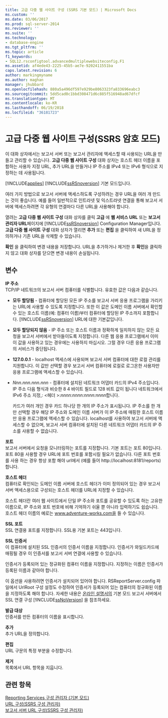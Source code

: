 ```yaml
---
title: 고급 다중 웹 사이트 구성 (SSRS 기본 모드) | Microsoft Docs
ms.custom: ''
ms.date: 03/06/2017
ms.prod: sql-server-2014
ms.reviewer: ''
ms.suite: ''
ms.technology:
- database-engine
ms.tgt_pltfrm: ''
ms.topic: article
f1_keywords:
- SQL12.rsconfigtool.advancedmultiplewebsiteconfig.F1
ms.assetid: af4ede43-2225-45b5-ae7e-9202411551ba
caps.latest.revision: 6
author: markingmyname
ms.author: maghan
manager: jhubbard
ms.openlocfilehash: 880a5a496df597e929be8063323fa833696eabc3
ms.sourcegitcommit: 5dd5cad0c1bbd308471d6c885f516948ad67dfcf
ms.translationtype: MT
ms.contentlocale: ko-KR
ms.lasthandoff: 06/19/2018
ms.locfileid: "36181723"
---
```

# <a name="advanced-multiple-web-site-configuration-ssrs-native-mode"></a>고급 다중 웹 사이트 구성(SSRS 암호 모드)
  이 대화 상자에서는 보고서 서버 또는 보고서 관리자에 액세스할 때 사용되는 URL을 만들고 관리할 수 있습니다. **고급 다중 웹 사이트 구성** 대화 상자는 호스트 헤더 이름을 포함하는 사용자 지정 URL, 추가 URL을 만들거나 IP 주소를 IPv4 또는 IPv6 형식으로 지정하는 데 사용됩니다.  
  
 [!INCLUDE[applies](../../includes/applies-md.md)] [!INCLUDE[ssRSnoversion](../../includes/ssrsnoversion-md.md)] 기본 모드입니다.  
  
 여러 가지 방법으로 보고서 서버에 액세스하도록 구성하려는 경우 URL을 여러 개 만드는 것이 좋습니다. 예를 들어 일반적으로 인트라넷 및 익스트라넷 연결을 통해 보고서 서버에 액세스하려면 각 유형의 연결마다 다른 URL을 사용해야 합니다.  
  
 열려는 **고급 다중 웹 사이트 구성** 대화 상자를 클릭 **고급** 에 **웹 서비스 URL** 또는 **보고서 관리자 URL**페이지에 [!INCLUDE[ssRSnoversion](../../includes/ssrsnoversion-md.md)] Configuration Manager입니다. **고급 다중 웹 사이트 구성** 대화 상자가 열리면 **추가** 또는 **편집** 을 클릭하여 새 URL을 정의하거나 기존 URL을 삭제할 수 있습니다.  
  
 **확인** 을 클릭하여 변경 내용을 저장합니다. URL을 추가하거나 제거한 후 **확인**을 클릭하지 않고 대화 상자를 닫으면 변경 내용이 손실됩니다.  
  
## <a name="options"></a>변수  
 **IP 주소**  
 TCP/IP 네트워크의 보고서 서버 컴퓨터를 식별합니다. 유효한 값은 다음과 같습니다.  
  
-   **모두 할당됨** - 컴퓨터에 할당된 모든 IP 주소를 보고서 서버 응용 프로그램을 가리키는 URL에 사용할 수 있도록 지정합니다. 또한 이 값은 도메인 이름 서버에서 확인할 수 있는 호스트 이름(예: 컴퓨터 이름)부터 컴퓨터에 할당된 IP 주소까지 포함합니다. [!INCLUDE[ssRSnoversion](../../includes/ssrsnoversion-md.md)] URL에 대한 기본값입니다.  
  
-   **모두 할당되지 않음** - IP 주소 또는 호스트 이름과 정확하게 일치하지 않는 모든 요청을 보고서 서버에서 받아들이도록 지정합니다. 다른 웹 응용 프로그램에서 이미 이 값을 사용하고 있는 경우에는 사용하지 마십시오. 그럴 경우 다른 응용 프로그램의 서비스가 중단됩니다.  
  
-   **127.0.0.1** - localhost 액세스에 사용되며 보고서 서버 컴퓨터에 대한 로컬 관리를 지원합니다. 이 값만 선택할 경우 보고서 서버 컴퓨터에 로컬로 로그온한 사용자만 응용 프로그램에 액세스할 수 있습니다.  
  
-   *Nnn.nnn.nnn.nnn* - 컴퓨터에 설치된 네트워크 어댑터 카드의 IPv4 주소입니다. IP 주소 다음 형식과 비슷한 8 4 바이트 필드로 128 비트 값이 됩니다 네트워크에서 IPv6 주소 지정,: \<헤더 >:*nnnn:nnnn:nnnn:nnnn*합니다.  
  
     카드가 여러 개인 경우 카드 하나당 한 개의 IP 주소가 표시됩니다. IP 주소를 한 개만 선택할 경우 해당 IP 주소와 도메인 이름 서버가 이 IP 주소에 매핑한 호스트 이름만 응용 프로그램에 액세스할 수 있습니다. localhost를 사용하여 보고서 서버에 액세스할 수 없으며, 보고서 서버 컴퓨터에 설치된 다른 네트워크 어댑터 카드의 IP 주소를 사용할 수 없습니다.  
  
 **포트**  
 보고서 서버에서 요청을 모니터링하는 포트를 지정합니다. 기본 포트는 포트 80입니다. 포트 80을 사용할 경우 URL에 포트 번호를 포함시킬 필요가 없습니다. 다른 포트 번호를 사용 하는 경우 항상 포함 해야 url에서 (예를 들어 http://localhost:8181/reports)합니다.  
  
 **호스트 헤더**  
 컴퓨터로 확인되는 도메인 이름 서버에 호스트 헤더가 이미 정의되어 있는 경우 보고서 서버 액세스용으로 구성되는 호스트 헤더를 URL에 지정할 수 있습니다.  
  
 호스트 헤더란 여러 웹 사이트에서 단일 IP 주소와 포트를 공유할 수 있도록 하는 고유한 이름으로, IP 주소와 포트 번호에 비해 기억하기 쉬울 뿐 아니라 입력하기도 쉽습니다. 호스트 헤더 이름의 예로는 www.adventure-works.com을 들 수 있습니다.  
  
 **SSL 포트**  
 SSL 연결용 포트를 지정합니다. SSL용 기본 포트는 443입니다.  
  
 **SSL 인증서**  
 이 컴퓨터에 설치된 SSL 인증서의 인증서 이름을 지정합니다. 인증서가 와일드카드에 매핑될 경우 이 인증서를 보고서 서버 연결에 사용할 수 있습니다.  
  
 인증서가 등록되어 있는 정규화된 컴퓨터 이름을 지정합니다. 지정하는 이름은 인증서가 등록된 이름과 같아야 합니다.  
  
 이 옵션을 사용하려면 인증서가 설치되어 있어야 합니다. RSReportServer.config 파일에서 UrlRoot 구성 설정도 수정하여 인증서가 등록되어 있는 컴퓨터의 정규화된 이름을 지정하도록 해야 합니다. 자세한 내용은 [온라인 설명서의](../../reporting-services/security/configure-ssl-connections-on-a-native-mode-report-server.md) 기본 모드 보고서 서버에서 SSL 연결 구성 [!INCLUDE[ssNoVersion](../../includes/ssnoversion-md.md)] 을 참조하세요.  
  
 **발급 대상**  
 인증서를 만든 컴퓨터의 이름을 표시합니다.  
  
 **추가**  
 추가 URL을 정의합니다.  
  
 **편집**  
 URL 구문의 특정 부분을 수정합니다.  
  
 **제거**  
 목록에서 URL 항목을 지웁니다.  
  
## <a name="see-also"></a>관련 항목  
 [Reporting Services 구성 관리자 &#40;기본 모드&#41;](../../../2014/sql-server/install/reporting-services-configuration-manager-native-mode.md)   
 [URL 구성&#40;SSRS 구성 관리자&#41;](../../reporting-services/install-windows/configure-a-url-ssrs-configuration-manager.md)   
 [보고서 서버 URL 구성&#40;SSRS 구성 관리자&#41;](../../reporting-services/install-windows/configure-report-server-urls-ssrs-configuration-manager.md)  
  
  